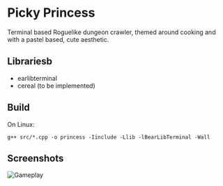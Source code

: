 # Picky Princess
Terminal based Roguelike dungeon crawler, themed around cooking and with a pastel based, cute aesthetic.

## Librariesb
* earlibterminal
* cereal (to be implemented)

## Build
On Linux:
```
g++ src/*.cpp -o princess -Iinclude -Llib -lBearLibTerminal -Wall
```

## Screenshots
![Gameplay](https://github.com/vvdf/picky_princess/raw/master/resources/gameplay190420.png)
